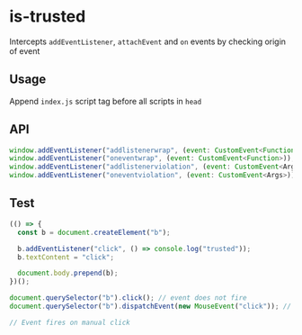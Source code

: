# is-trusted

Intercepts `addEventListener`, `attachEvent` and `on` events by checking origin of event

## Usage

Append `index.js` script tag before all scripts in `head`

## API

```js
window.addEventListener("addlistenerwrap", (event: CustomEvent<Function>)); // fires on addEventListener/attachEvent
window.addEventListener("oneventwrap", (event: CustomEvent<Function>)); // fires when wrapping the original function for additional middleware
window.addEventListener("addlistenerviolation", (event: CustomEvent<Args>)); // fires on addEventListener/attachEvent non-trusted event origin
window.addEventListener("oneventviolation", (event: CustomEvent<Args>)); // fires on "on" event non-trusted origin
```

## Test

```js
(() => {
  const b = document.createElement("b");

  b.addEventListener("click", () => console.log("trusted"));
  b.textContent = "click";

  document.body.prepend(b);
})();

document.querySelector("b").click(); // event does not fire
document.querySelector("b").dispatchEvent(new MouseEvent("click")); // event does not fire

// Event fires on manual click
```
